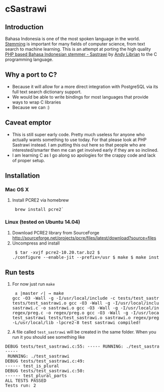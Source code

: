 # cSastrawi

## Introduction

Bahasa Indonesia is one of the most spoken language in the world.
[Stemming](https://en.wikipedia.org/wiki/Stemming) is important for many fields of computer science, from text search to machine learning.
This is an attempt at porting the high quality [PHP based Bahasa Indonesian stemmer - Sastrawi](http://github.com/sastrawi/sastrawi) by [Andy Librian](https://github.com/andylibrian) to the C programming language.

## Why a port to C?

- Because it will allow for a more direct integration with PostgreSQL via its full text search dictionary support.
- We would be able to write bindings for most languages that provide ways to wrap C libraries
- Because we can :)

## Caveat emptor

- This is still super early code. Pretty much useless for anyone who actually wants something to use today. For that please look at PHP Sastrawi instead. I am putting this out here so that people who are interested/smarter then me can get involved early if they are so inclined.
- I am learning C as I go along so apologies for the crappy code and lack of proper setup.


## Installation

### Mac OS X

1. Install PCRE2 via homebrew <pre>
brew install pcre2`
</pre>

### Linux (tested on Ubuntu 14.04) 

1. Download PCRE2 library from SourceForge  http://sourceforge.net/projects/pcre/files/latest/download?source=files
2. Uncompress and install <pre>
$ tar -xvjf pcre2-10.20.tar.bz2
$ ./configure --enable-jit --prefix=/usr
$ make
$ make install
</pre>

## Run tests

1. For now just run `make` <br/><pre>
± |master ✓| → make
gcc -O3 -Wall -g -I/usr/local/include -c tests/test_sastrawi.c  -o tests/test_sastrawi.o
gcc -O3 -Wall -g -I/usr/local/include -c sastrawi.c  -o sastrawi.o
gcc -O3 -Wall -g -I/usr/local/include -c regex/preg.c  -o regex/preg.o
gcc -O3 -Wall -g -I/usr/local/include -o test_sastrawi tests/test_sastrawi.o sastrawi.o regex/preg.o -L/usr/local/lib -lpcre2-8
test_sastrawi compiled!</pre>
1. A file called `test_sastrawi` will be created in the same folder. When you run it you should see something like <br>
<pre>
DEBUG tests/test_sastrawi.c:55: ----- RUNNING: ./test_sastrawi
-----
 RUNNING: ./test_sastrawi
DEBUG tests/test_sastrawi.c:49:
------ test_is_plural
DEBUG tests/test_sastrawi.c:50:
------ test_plural_parts
ALL TESTS PASSED
Tests run: 2
</pre>


